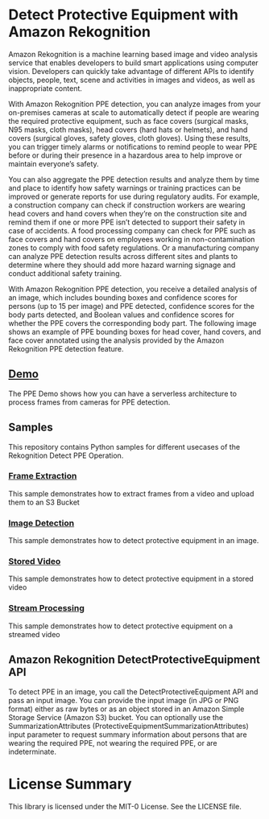 # Detect Protective Equipment with Amazon Rekognition

Amazon Rekognition is a machine learning based image and video analysis service that enables developers to
build smart applications using computer vision. Developers can quickly take advantage of different APIs to
identify objects, people, text, scene and activities in images and videos, as well as inappropriate content.

With Amazon Rekognition PPE detection, you can analyze images from your on-premises cameras at scale to automatically detect if people are wearing the required protective equipment, such as face covers (surgical masks, N95 masks, cloth masks), head covers (hard hats or helmets), and hand covers (surgical gloves, safety gloves, cloth gloves). Using these results, you can trigger timely alarms or notifications to remind people to wear PPE before or during their presence in a hazardous area to help improve or maintain everyone’s safety.

You can also aggregate the PPE detection results and analyze them by time and place to identify how safety warnings or training practices can be improved or generate reports for use during regulatory audits. For example, a construction company can check if construction workers are wearing head covers and hand covers when they’re on the construction site and remind them if one or more PPE isn’t detected to support their safety in case of accidents. A food processing company can check for PPE such as face covers and hand covers on employees working in non-contamination zones to comply with food safety regulations. Or a manufacturing company can analyze PPE detection results across different sites and plants to determine where they should add more hazard warning signage and conduct additional safety training.

With Amazon Rekognition PPE detection, you receive a detailed analysis of an image, which includes bounding boxes and confidence scores for persons (up to 15 per image) and PPE detected, confidence scores for the body parts detected, and Boolean values and confidence scores for whether the PPE covers the corresponding body part. The following image shows an example of PPE bounding boxes for head cover, hand covers, and face cover annotated using the analysis provided by the Amazon Rekognition PPE detection feature.

## [Demo](/demo)

The PPE Demo shows how you can have a serverless architecture to process frames from cameras for PPE detection.

## Samples

This repository contains Python samples for different usecases of the Rekognition Detect PPE Operation.

### [Frame Extraction](frame-extraction/fextractor.py)

This sample demonstrates how to extract frames from a video and upload them to an S3 Bucket

### [Image Detection](image-detection/ppe-image.py)

This sample demonstrates how to detect protective equipment in an image.

### [Stored Video](stored-video/frame_analysis.py)

This sample demonstrates how to detect protective equipment in a stored video

### [Stream Processing](stream-processing/ppe-stream.py)

This sample demonstrates how to detect protective equipment on a streamed video

## Amazon Rekognition DetectProtectiveEquipment API

To detect PPE in an image, you call the DetectProtectiveEquipment API and pass an input image. You can provide the input image (in JPG or PNG format) either as raw bytes or as an object stored in an Amazon Simple Storage Service (Amazon S3) bucket. You can optionally use the SummarizationAttributes (ProtectiveEquipmentSummarizationAttributes) input parameter to request summary information about persons that are wearing the required PPE, not wearing the required PPE, or are indeterminate.

# License Summary

This library is licensed under the MIT-0 License. See the LICENSE file.
